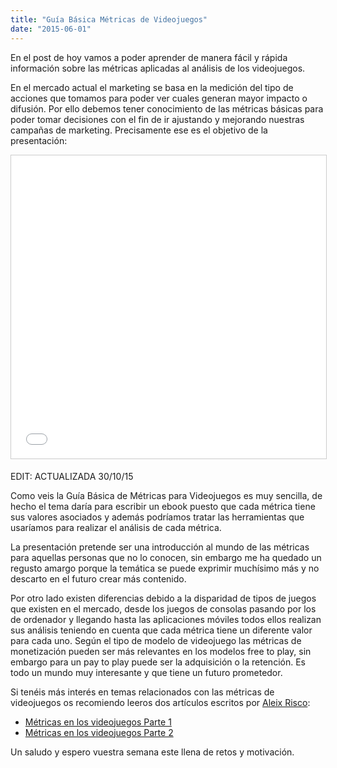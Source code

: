 ```yaml
---
title: "Guía Básica Métricas de Videojuegos"
date: "2015-06-01"
---
```


En el post de hoy vamos a poder aprender de manera fácil y rápida información sobre las métricas aplicadas al análisis de los videojuegos.

En el mercado actual el marketing se basa en la medición del tipo de acciones que tomamos para poder ver cuales generan mayor impacto o difusión. Por ello debemos tener conocimiento de las métricas básicas para poder tomar decisiones con el fin de ir ajustando y mejorando nuestras campañas de marketing. Precisamente ese es el objetivo de la presentación:

<iframe style="border: 1px solid #CCC; border-width: 1px; margin-bottom: 5px; max-width: 100%;" src="//es.slideshare.net/slideshow/embed_code/key/lC6Ea9i3E79pUX" width="595" height="485" frameborder="0" marginwidth="0" marginheight="0" scrolling="no" allowfullscreen="allowfullscreen"></iframe>

EDIT: ACTUALIZADA 30/10/15

Como veis la Guía Básica de Métricas para Videojuegos es muy sencilla, de hecho el tema daría para escribir un ebook puesto que cada métrica tiene sus valores asociados y además podríamos tratar las herramientas que usaríamos para realizar el análisis de cada métrica.

La presentación pretende ser una introducción al mundo de las métricas para aquellas personas que no lo conocen, sin embargo me ha quedado un regusto amargo porque la temática se puede exprimir muchísimo más y no descarto en el futuro crear más contenido.

Por otro lado existen diferencias debido a la disparidad de tipos de juegos que existen en el mercado, desde los juegos de consolas pasando por los de ordenador y llegando hasta las aplicaciones móviles todos ellos realizan sus análisis teniendo en cuenta que cada métrica tiene un diferente valor para cada uno. Según el tipo de modelo de videojuego las métricas de monetización pueden ser más relevantes en los modelos free to play, sin embargo para un pay to play puede ser la adquisición o la retención. Es todo un mundo muy interesante y que tiene un futuro prometedor.

Si tenéis más interés en temas relacionados con las métricas de videojuegos os recomiendo leeros dos artículos escritos por [Aleix Risco](http://aleixrisco.com/):

- [Métricas en los videojuegos Parte 1](http://aleixrisco.com/2014/02/24/business-intelligence-bi-metricas-en-los-videojuegos-parte-i/)
- [Métricas en los videojuegos Parte 2](http://aleixrisco.com/2014/04/28/business-intelligence-bi-metricas-en-los-videojuegos-parte-ii/)

Un saludo y espero vuestra semana este llena de retos y motivación.

